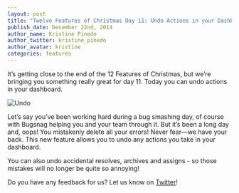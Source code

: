 ```yaml
---
layout: post
title: "Twelve Features of Christmas Day 11: Undo Actions in your Dashboard"
publish_date: December 22nd, 2014
author_name: Kristine Pinedo
author_twitter: kristine_pinedo
author_avatar: kristine
categories: features
---
```



It’s getting close to the end of the 12 Features of Christmas, but we’re bringing you something really great for day 11. Today you can undo actions in your dashboard.

![Undo](/img/posts/dashboard-undo.gif)

Let’s say you’ve been working hard during a bug smashing day, of course with Bugsnag helping you and your team through it. But it’s been a long day and, oops! You mistakenly delete all your errors! Never fear—we have your back. This new feature allows you to undo any actions you take in your dashboard.

You can also undo accidental resolves, archives and assigns - so those mistakes will no longer be quite so annoying!

Do you have any feedback for us? Let us know on [Twitter](https://twitter.com/bugsnag)!

